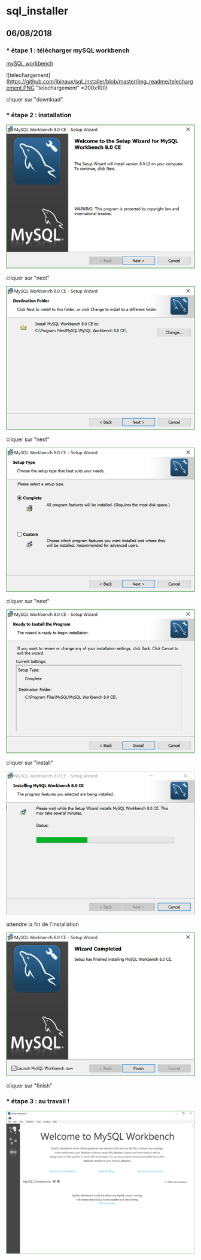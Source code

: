# sql_installer

## 06/08/2018

### * étape 1 : télécharger mySQL workbench

[mySQL workbench](https://dev.mysql.com/downloads/workbench/)

![telechargement](https://github.com/jbinaux/sql_installer/blob/master/img_readme/telechargement.PNG "telechargement" =200x100)

cliquer sur "download"

### * étape 2 : installation

![etape 1](https://github.com/jbinaux/sql_installer/blob/master/img_readme/etape1.PNG "etape 1")

cliquer sur "next"

![etape 2](https://github.com/jbinaux/sql_installer/blob/master/img_readme/etape2.PNG "etape 2")

cliquer sur "next"

![etape 3](https://github.com/jbinaux/sql_installer/blob/master/img_readme/etape3.PNG "etape 3")

cliquer sur "next"

![etape 4](https://github.com/jbinaux/sql_installer/blob/master/img_readme/etape4.PNG "etape 4")

cliquer sur "install"

![etape 5](https://github.com/jbinaux/sql_installer/blob/master/img_readme/etape5.PNG "etape 5")

attendre la fin de l'installation

![etape 6](https://github.com/jbinaux/sql_installer/blob/master/img_readme/etape6.PNG "etape 6")

cliquer sur "finish"


### * étape 3 : au travail !

![etape 7](https://github.com/jbinaux/sql_installer/blob/master/img_readme/etape7.PNG "etape 7")
